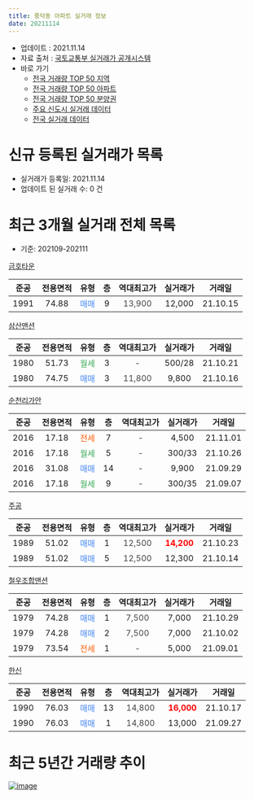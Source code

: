 ```yaml
---
title: 풍덕동 아파트 실거래 정보
date: 20211114
---
```


* 업데이트 : 2021.11.14
* 자료 출처 : [국토교통부 실거래가 공개시스템](http://rt.molit.go.kr)
* 바로 가기
    * [전국 거래량 TOP 50 지역](https://apt-info.github.io/apt-trade-info/tr)
    * [전국 거래량 TOP 50 아파트](https://apt-info.github.io/apt-trade-info/ta)
    * [전국 거래량 TOP 50 분양권](https://apt-info.github.io/apt-trade-info/tb)
    * [주요 신도시 실거래 데이터](https://apt-info.github.io/apt-trade-info/newtown)
    * [전국 실거래 데이터](https://apt-info.github.io/apt-trade-info/all)



<script async src="https://pagead2.googlesyndication.com/pagead/js/adsbygoogle.js"></script>
<!-- 기본광고 -->
<ins class="adsbygoogle"
     style="display:block"
     data-ad-client="ca-pub-1142216861245946"
     data-ad-slot="4805727019"
     data-ad-format="auto"
     data-full-width-responsive="true"></ins>
<script>
     (adsbygoogle = window.adsbygoogle || []).push({});
</script>


# 신규 등록된 실거래가 목록

* 실거래가 등록일: 2021.11.14
* 업데이트 된 실거래 수: 0 건




<script async src="https://pagead2.googlesyndication.com/pagead/js/adsbygoogle.js"></script>
<!-- 기본광고 -->
<ins class="adsbygoogle"
     style="display:block"
     data-ad-client="ca-pub-1142216861245946"
     data-ad-slot="4805727019"
     data-ad-format="auto"
     data-full-width-responsive="true"></ins>
<script>
     (adsbygoogle = window.adsbygoogle || []).push({});
</script>


# 최근 3개월 실거래 전체 목록
* 기준: 202109-202111


[금호타운](https://search.naver.com/search.naver?query=%EA%B8%88%ED%98%B8%ED%83%80%EC%9A%B4)

|준공|전용면적|유형|층|역대최고가|실거래가|거래일|
|:---:|:---:|:---:|:---:|:---:|:---:|:---:|
|1991|74.88|<span style="color:#4285F3">매매</span>|9|<span style="color:#444444">13,900</span>|12,000|21.10.15|

[삼산맨션](https://search.naver.com/search.naver?query=%EC%82%BC%EC%82%B0%EB%A7%A8%EC%85%98)

|준공|전용면적|유형|층|역대최고가|실거래가|거래일|
|:---:|:---:|:---:|:---:|:---:|:---:|:---:|
|1980|51.73|<span style="color:#34A853">월세</span>|3|<span style="color:#444444">-</span>|500/28|21.10.21|
|1980|74.75|<span style="color:#4285F3">매매</span>|3|<span style="color:#444444">11,800</span>|9,800|21.10.16|

[순천리가안](https://search.naver.com/search.naver?query=%EC%88%9C%EC%B2%9C%EB%A6%AC%EA%B0%80%EC%95%88)

|준공|전용면적|유형|층|역대최고가|실거래가|거래일|
|:---:|:---:|:---:|:---:|:---:|:---:|:---:|
|2016|17.18|<span style="color:#FF5A00">전세</span>|7|<span style="color:#444444">-</span>|4,500|21.11.01|
|2016|17.18|<span style="color:#34A853">월세</span>|5|<span style="color:#444444">-</span>|300/33|21.10.26|
|2016|31.08|<span style="color:#4285F3">매매</span>|14|<span style="color:#444444">-</span>|9,900|21.09.29|
|2016|17.18|<span style="color:#34A853">월세</span>|9|<span style="color:#444444">-</span>|300/35|21.09.07|

[주공](https://search.naver.com/search.naver?query=%EC%A3%BC%EA%B3%B5)

|준공|전용면적|유형|층|역대최고가|실거래가|거래일|
|:---:|:---:|:---:|:---:|:---:|:---:|:---:|
|1989|51.02|<span style="color:#4285F3">매매</span>|1|<span style="color:#444444">12,500</span>|<b><span style="color:#FF0000">14,200</span></b>|21.10.23|
|1989|51.02|<span style="color:#4285F3">매매</span>|5|<span style="color:#444444">12,500</span>|12,300|21.10.14|

[철우조합맨션](https://search.naver.com/search.naver?query=%EC%B2%A0%EC%9A%B0%EC%A1%B0%ED%95%A9%EB%A7%A8%EC%85%98)

|준공|전용면적|유형|층|역대최고가|실거래가|거래일|
|:---:|:---:|:---:|:---:|:---:|:---:|:---:|
|1979|74.28|<span style="color:#4285F3">매매</span>|1|<span style="color:#444444">7,500</span>|7,000|21.10.29|
|1979|74.28|<span style="color:#4285F3">매매</span>|2|<span style="color:#444444">7,500</span>|7,000|21.10.02|
|1979|73.54|<span style="color:#FF5A00">전세</span>|1|<span style="color:#444444">-</span>|5,000|21.09.01|

[한신](https://search.naver.com/search.naver?query=%ED%95%9C%EC%8B%A0)

|준공|전용면적|유형|층|역대최고가|실거래가|거래일|
|:---:|:---:|:---:|:---:|:---:|:---:|:---:|
|1990|76.03|<span style="color:#4285F3">매매</span>|13|<span style="color:#444444">14,800</span>|<b><span style="color:#FF0000">16,000</span></b>|21.10.17|
|1990|76.03|<span style="color:#4285F3">매매</span>|1|<span style="color:#444444">14,800</span>|13,000|21.09.27|



<script async src="https://pagead2.googlesyndication.com/pagead/js/adsbygoogle.js"></script>
<!-- 기본광고 -->
<ins class="adsbygoogle"
     style="display:block"
     data-ad-client="ca-pub-1142216861245946"
     data-ad-slot="4805727019"
     data-ad-format="auto"
     data-full-width-responsive="true"></ins>
<script>
     (adsbygoogle = window.adsbygoogle || []).push({});
</script>


# 최근 5년간 거래량 추이


<div style="width:100%;">
    <canvas id="deal_progress" height="200"></canvas>
</div>

<script>
new Chart(document.getElementById("deal_progress"), {
    type: 'line',
    data: {
        labels: ['16.01','16.02','16.03','16.04','16.05','16.06','16.07','16.08','16.09','16.10','16.11','16.12','17.01','17.02','17.03','17.04','17.05','17.06','17.07','17.08','17.09','17.10','17.11','17.12','18.01','18.02','18.03','18.04','18.05','18.06','18.07','18.08','18.09','18.10','18.11','18.12','19.01','19.02','19.03','19.04','19.05','19.06','19.07','19.08','19.09','19.10','19.11','19.12','20.01','20.02','20.03','20.04','20.05','20.06','20.07','20.08','20.09','20.10','20.11','20.12','21.01','21.02','21.03','21.04','21.05','21.06','21.07','21.08','21.09','21.10','21.11'],
        datasets: [{
            label: '매매/분양권',
            data: [4,6,13,11,30,21,12,11,6,15,8,7,6,8,9,6,5,8,6,10,6,7,5,2,16,11,2,8,6,8,3,3,12,9,3,5,4,5,12,3,4,4,9,5,9,8,4,7,6,8,4,13,8,6,6,8,4,9,7,8,8,5,6,7,11,10,1,4,2,7,0],
            borderColor: "rgba(66, 133, 243, 1)",
            backgroundColor: "rgba(66, 133, 243, 0.05)",
            borderWidth: 1,
            pointRadius: 0,
            fill: false,
            lineTension: 0
        },{
            label: '전/월세',
            data: [1,3,7,6,3,0,5,2,2,0,1,2,1,1,1,1,2,3,4,2,2,4,5,3,5,3,3,1,1,6,3,3,2,3,7,3,4,2,1,2,2,0,4,2,0,1,5,5,1,4,5,3,1,3,2,1,1,1,5,4,5,0,1,2,3,5,5,8,2,2,1],
            borderColor: "rgba(255, 90, 0, 1)",
            backgroundColor: "rgba(255, 90, 0, 0.05)",
            borderWidth: 1,
            pointRadius: 0,
            fill: false,
            lineTension: 0
        },{
            label: '합계',
            data: [5,9,20,17,33,21,17,13,8,15,9,9,7,9,10,7,7,11,10,12,8,11,10,5,21,14,5,9,7,14,6,6,14,12,10,8,8,7,13,5,6,4,13,7,9,9,9,12,7,12,9,16,9,9,8,9,5,10,12,12,13,5,7,9,14,15,6,12,4,9,1],
            borderColor: "rgba(0, 0, 0, 1)",
            backgroundColor: "rgba(0, 0, 0, 0.03)",
            borderWidth: 0.1,
            pointRadius: 0,
            fill: true,
            lineTension: 0
        }
        ]
    },
    options: {
        responsive: true,
        title: {
            display: false
        },
        tooltips: {
            mode: 'index',
            intersect: false
        },
        hover: {
            mode: 'nearest',
            intersect: true
        },
        scales: {
            xAxes: [{
                display: true,
                scaleLabel: {
                    display: true,
                    labelString: '년/월'
                }
            }],
            yAxes: [{
                display: true,
                ticks: {
                    suggestedMin: 0,
                },
                scaleLabel: {
                    display: true,
                    labelString: '실거래 수'
                }
            }]
        }
    }
});

</script>


[![image](https://apt-info.github.io/images/2020-01-03-apt-trade-info/1024x500.png)](https://play.google.com/store/apps/details?id=com.aptinfo.apttradeinfo)

